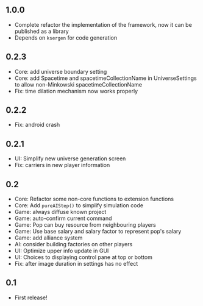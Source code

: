## 1.0.0

* Complete refactor the implementation of the framework, now it can be published as a library
* Depends on `ksergen` for code generation

## 0.2.3

* Core: add universe boundary setting
* Core: add Spacetime and spacetimeCollectionName in UniverseSettings to allow non-Minkowski spacetimeCollectionName
* Fix: time dilation mechanism now works properly

## 0.2.2

* Fix: android crash

## 0.2.1

* UI: Simplify new universe generation screen
* Fix: carriers in new player information

## 0.2

* Core: Refactor some non-core functions to extension functions
* Core: Add `pureAIStep()` to simplify simulation code
* Game: always diffuse known project
* Game: auto-confirm current command
* Game: Pop can buy resource from neighbouring players
* Game: Use base salary and salary factor to represent pop's salary
* Game: add alliance system
* AI: consider building factories on other players
* UI: Optimize upper info update in GUI
* UI: Choices to displaying control pane at top or bottom
* Fix: after image duration in settings has no effect

## 0.1

* First release!
